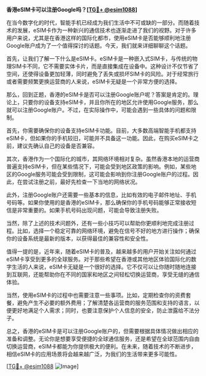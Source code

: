**香港eSIM卡可以注册Google吗？[[TG💪+ @esim1088](https://t.me/s/esim1088)]**

在当今数字化的时代，智能手机已经成为我们生活中不可或缺的一部分。而随着技术的发展，eSIM卡作为一种新兴的通信技术也逐渐走进了我们的视野。对于许多用户来说，尤其是在香港这样的国际化都市，使用eSIM卡是否能够顺利地注册Google账户成为了一个值得探讨的话题。今天，我们就来详细聊聊这个话题。

首先，让我们了解一下什么是eSIM卡。eSIM卡是一种嵌入式SIM卡，与传统的物理SIM卡不同，它不需要实体卡片，而是直接集成在设备中。这种设计不仅节省了空间，还使得设备更加轻薄，同时避免了丢失或损坏SIM卡的风险。对于经常旅行或者需要频繁更换运营商的人来说，eSIM卡无疑是一个非常方便的选择。

那么，回到正题，香港的eSIM卡是否可以注册Google账户呢？答案是肯定的。理论上，只要你的设备支持eSIM卡，并且你所在的地区允许使用Google服务，那么就可以注册Google账户。不过，在实际操作中，可能会遇到一些具体的问题和限制。

首先，你需要确保你的设备支持eSIM卡功能。目前，大多数高端智能手机都支持eSIM卡，但如果你的手机较旧，可能并不具备这一功能。因此，在购买eSIM卡之前，建议先确认自己的设备是否兼容。

其次，香港作为一个国际化的城市，其网络环境相对复杂。虽然香港本地的运营商普遍支持eSIM卡，但在某些情况下，可能会受到地区政策的影响。例如，某些地区的Google服务可能会受到限制，这可能会影响到你注册Google账户的过程。因此，在尝试注册之前，最好先检查一下当地的网络状况。

此外，注册Google账户还需要一些基本的信息，比如有效的电子邮件地址、手机号码等。如果你使用的是香港的eSIM卡，那么确保你的手机号码能够正常接收短信是非常重要的。如果手机号码出现问题，可能会导致注册失败。

当然，除了上述的技术问题外，还有一些小技巧可以帮助你更顺利地完成注册过程。比如，选择一个稳定可靠的网络环境，避免在信号不好的地方进行操作；确保你的设备系统是最新的版本，以获得最佳的兼容性和安全性。

值得一提的是，近年来，随着eSIM卡的普及，越来越多的用户开始关注如何通过eSIM卡享受到更多的全球服务。对于那些希望在香港或其他地区体验国际化的数字生活的人来说，eSIM卡无疑是一个很好的选择。它不仅可以让你随时随地连接到互联网，还能帮助你在不同的国家和地区之间轻松切换运营商，享受无缝的通信体验。

当然，使用eSIM卡的过程中也需要注意一些事项。比如，定期检查你的资费套餐，避免产生不必要的额外费用；了解清楚各运营商的服务范围和支持的语言，以便更好地满足个人需求；同时，也要注意保护个人信息的安全，防止泄露给不法分子。

总之，香港的eSIM卡是可以注册Google账户的，但需要根据具体情况做出相应的准备和调整。无论你是想要享受便捷的全球通信服务，还是希望在全球范围内自由切换运营商，eSIM卡都能为你提供极大的便利。在未来，随着技术的不断进步，相信eSIM卡的应用场景将会越来越广泛，为我们的生活带来更多可能性。

[[TG💪+ @esim1088](https://t.me/s/esim1088) ![Image](https://i.postimg.cc/4NQfJmqS/Snipaste-2025-05-13-00-14-12.png)]